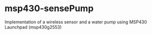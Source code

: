 # msp430-sensePump
Implementation of a wireless sensor and a water pump using MSP430 Launchpad (msp430g2553)

